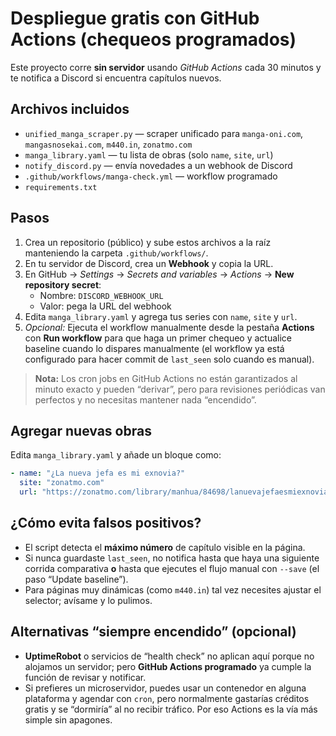 # Despliegue gratis con GitHub Actions (chequeos programados)

Este proyecto corre **sin servidor** usando *GitHub Actions* cada 30 minutos y te notifica a Discord si encuentra capítulos nuevos.

## Archivos incluidos
- `unified_manga_scraper.py` — scraper unificado para `manga-oni.com`, `mangasnosekai.com`, `m440.in`, `zonatmo.com`
- `manga_library.yaml` — tu lista de obras (solo `name`, `site`, `url`)
- `notify_discord.py` — envía novedades a un webhook de Discord
- `.github/workflows/manga-check.yml` — workflow programado
- `requirements.txt`

## Pasos
1. Crea un repositorio (público) y sube estos archivos a la raíz manteniendo la carpeta `.github/workflows/`.
2. En tu servidor de Discord, crea un **Webhook** y copia la URL.
3. En GitHub → *Settings* → *Secrets and variables* → *Actions* → **New repository secret**:
   - Nombre: `DISCORD_WEBHOOK_URL`
   - Valor: pega la URL del webhook
4. Edita `manga_library.yaml` y agrega tus series con `name`, `site` y `url`.
5. *Opcional:* Ejecuta el workflow manualmente desde la pestaña **Actions** con **Run workflow** para que haga un primer chequeo y actualice baseline cuando lo dispares manualmente (el workflow ya está configurado para hacer commit de `last_seen` solo cuando es manual).

> **Nota:** Los cron jobs en GitHub Actions no están garantizados al minuto exacto y pueden “derivar”, pero para revisiones periódicas van perfectos y no necesitas mantener nada “encendido”.

## Agregar nuevas obras
Edita `manga_library.yaml` y añade un bloque como:
```yaml
- name: "¿La nueva jefa es mi exnovia?"
  site: "zonatmo.com"
  url: "https://zonatmo.com/library/manhua/84698/lanuevajefaesmiexnovia"
```

## ¿Cómo evita falsos positivos?
- El script detecta el **máximo número** de capítulo visible en la página.
- Si nunca guardaste `last_seen`, no notifica hasta que haya una siguiente corrida comparativa **o** hasta que ejecutes el flujo manual con `--save` (el paso “Update baseline”).
- Para páginas muy dinámicas (como `m440.in`) tal vez necesites ajustar el selector; avísame y lo pulimos.

## Alternativas “siempre encendido” (opcional)
- **UptimeRobot** o servicios de “health check” no aplican aquí porque no alojamos un servidor; pero **GitHub Actions programado** ya cumple la función de revisar y notificar.
- Si prefieres un microservidor, puedes usar un contenedor en alguna plataforma y agendar con `cron`, pero normalmente gastarías créditos gratis y se “dormiría” al no recibir tráfico. Por eso Actions es la vía más simple sin apagones.
